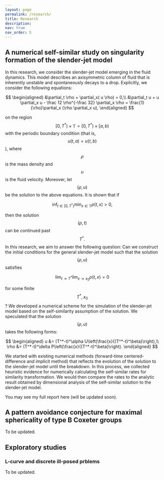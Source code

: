 ```yaml
---
layout: page
permalink: /research/
title: Research
description: 
nav: true
nav_order: 5
---
```


## A numerical self-similar study on singularity formation of the slender-jet model

In this research, we consider the slender-jet model emerging in the fluid dynamics. This model describes an axisymmetric column of fluid that is inherently unstable and spontaneously decays to
a drop. Explicitly, we consider the following equations:

$$
\begin{aligned}
    &\partial_t \rho + \partial_x( u \rho) = 0,\\
    &\partial_t u + u \partial_x u  - \frac 12 \rho^{-\frac 32} \partial_x \rho = \frac{1}{\rho}\partial_x (\rho \partial_x u),
\end{aligned}
$$

on the region $$[0,T^*)\times \mathbb{T} = [0,T^*)\times [a,b)$$ with the periodic boundary condition (that is, $$u(t,a) = u(t,b)$$), where $$\rho$$ is the mass density and $$u$$ is the fluid velocity. Moreover, let $$(\rho, u)$$ be the solution to the above equations. It is shown that if 

 $$\inf_{t\in [0,T^*)} \min_{x\in \mathbb{T}} \rho(t,x) > 0,
 $$

then the solution $$(\rho,t)$$ can be continued past $$T^*.$$ In this research, we aim to answer the following question: Can we construct the initial conditions for the general slender-jet model such that the solution $$(\rho, u)$$ satisfies 

$$\lim_{t\rightarrow T^*}\lim_{x\rightarrow x_0}\rho(t,x) = 0$$

for some finite $$T^*, x_0$$? We developed a numerical scheme for the simulation of the slender-jet model based on the self-similarity assumption of the solution. We speculated that the solution $$(\rho, u)$$ takes the following forms:

$$
\begin{aligned}
    u &= (T^*-t)^\alpha U\left(\frac{x}{(T^*-t)^\beta}\right),\\
    \rho &= (T^*-t)^\delta P\left(\frac{x}{(T^*-t)^\beta}\right).
\end{aligned}
$$

We started with existing numerical methods (forward-time centered-difference and implicit method) that reflects the evolution of the solution to the slender-jet model until the breakdown. In this process, we collected heuristic evidence for numerically calculating the self-similar rates for similarity transformation. We would then compare the rates to the analytic result obtained by dimensional analysis of the self-similar solution to the slender-jet model.

You may see my full report here (will be updated soon).

## A pattern avoidance conjecture for maximal sphericality of type B Coxeter groups

To be updated.

## Exploratory studies
### L-curve and discrete ill-posed prblems

To be updated.